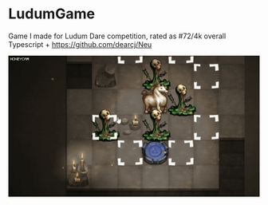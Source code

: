 # LudumGame
Game I made for Ludum Dare competition, rated as #72/4k overall
Typescript + https://github.com/dearcj/Neu

![](12247.gif)
